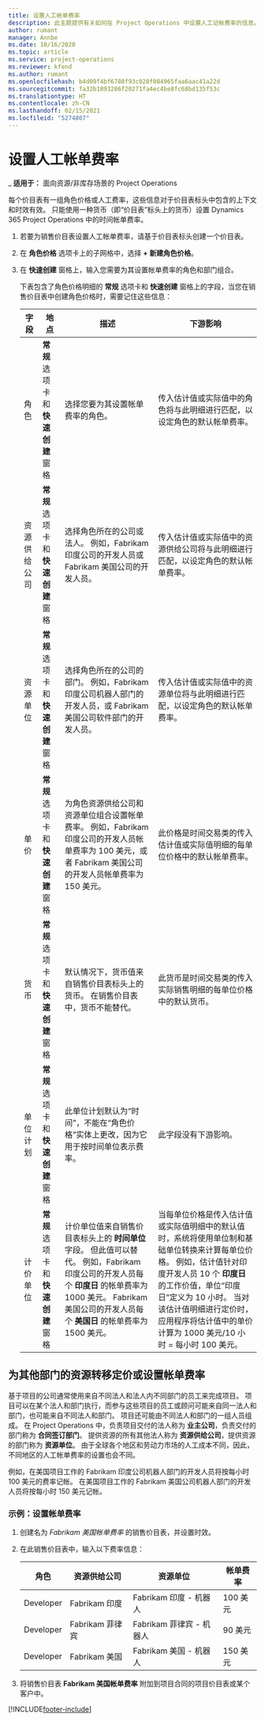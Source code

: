 ```yaml
---
title: 设置人工帐单费率
description: 此主题提供有关如何在 Project Operations 中设置人工记帐费率的信息。
author: rumant
manager: Annbe
ms.date: 10/16/2020
ms.topic: article
ms.service: project-operations
ms.reviewer: kfend
ms.author: rumant
ms.openlocfilehash: b4d09f4bf6788f93c028f084965faa6aac41a22d
ms.sourcegitcommit: fa32b1893286f20271fa4ec4be8fc68bd135f53c
ms.translationtype: HT
ms.contentlocale: zh-CN
ms.lasthandoff: 02/15/2021
ms.locfileid: "5274807"
---
```

# <a name="set-up-labor-bill-rates"></a>设置人工帐单费率

_ **适用于：** 面向资源/非库存场景的 Project Operations

每个价目表有一组角色价格或人工费率，这些信息对于价目表标头中包含的上下文和时效有效。 只能使用一种货币（即“价目表”标头上的货币）设置 Dynamics 365 Project Operations 中的时间帐单费率。

1. 若要为销售价目表设置人工帐单费率，请基于价目表标头创建一个价目表。 
2. 在 **角色价格** 选项卡上的子网格中，选择 **+ 新建角色价格**。 
3. 在 **快速创建** 窗格上，输入您需要为其设置帐单费率的角色和部门组合。

   下表包含了角色价格明细的 **常规** 选项卡和 **快速创建** 窗格上的字段，当您在销售价目表中创建角色价格时，需要记住这些信息：

    | 字段 | 地点 | 描述 | 下游影响 |
    | --- | --- | --- | --- |
    | 角色 | **常规** 选项卡和 **快速创建** 窗格 | 选择您要为其设置帐单费率的角色。 | 传入估计值或实际值中的角色将与此明细进行匹配，以设定角色的默认帐单费率。 |
    | 资源供给公司 | **常规** 选项卡和 **快速创建** 窗格 | 选择角色所在的公司或法人。 例如，Fabrikam 印度公司的开发人员或 Fabrikam 美国公司的开发人员。 | 传入估计值或实际值中的资源供给公司将与此明细进行匹配，以设定角色的默认帐单费率。 |
    | 资源单位 | **常规** 选项卡和 **快速创建** 窗格 | 选择角色所在的公司的部门。 例如，Fabrikam 印度公司机器人部门的开发人员，或 Fabrikam 美国公司软件部门的开发人员。 | 传入估计值或实际值中的资源单位将与此明细进行匹配，以设定角色的默认帐单费率。 |
    | 单价 | **常规** 选项卡和 **快速创建** 窗格 | 为角色资源供给公司和资源单位组合设置帐单费率。 例如，Fabrikam 印度公司的开发人员帐单费率为 100 美元，或者 Fabrikam 美国公司的开发人员帐单费率为 150 美元。 | 此价格是时间交易类的传入估计值或实际值明细的每单位价格中的默认帐单费率。 |
    | 货币 | **常规** 选项卡和 **快速创建** 窗格| 默认情况下，货币值来自销售价目表标头上的货币。 在销售价目表中，货币不能替代。 | 此货币是时间交易类的传入实际销售明细的每单位价格中的默认货币。 |
    | 单位计划 | **常规** 选项卡和 **快速创建** 窗格 | 此单位计划默认为“时间”，不能在“角色价格”实体上更改，因为它用于按时间单位表示费率。 | 此字段没有下游影响。 |
    | 计价单位 | **常规** 选项卡和 **快速创建** 窗格 | 计价单位值来自销售价目表标头上的 **时间单位** 字段。 但此值可以替代。 例如，Fabrikam 印度公司的开发人员每个 **印度日** 的帐单费率为 1000 美元。 Fabrikam 美国公司的开发人员每个 **美国日** 的帐单费率为 1500 美元。 | 当每单位价格是传入估计值或实际值明细中的默认值时，系统将使用单位制和基础单位转换来计算每单位价格。 例如，估计值针对印度开发人员 10 个 **印度日** 的工作价值，单位“印度日”定义为 10 小时。 当对该估计值明细进行定价时，应用程序将估计值中的单价计算为 1000 美元/10 小时 = 每小时 100 美元。 |

## <a name="transfer-pricing-or-set-up-bill-rates-for-resources-from-other-organizational-units-or-divisions"></a>为其他部门的资源转移定价或设置帐单费率 

基于项目的公司通常使用来自不同法人和法人内不同部门的员工来完成项目。 项目可以在某个法人和部门执行，而参与这些项目的员工或顾问可能来自同一法人和部门，也可能来自不同法人和部门。 项目还可能由不同法人和部门的一组人员组成。 在 Project Operations 中，负责项目交付的法人称为 **业主公司**，负责交付的部门称为 **合同签订部门**。 提供资源的所有其他法人称为 **资源供给公司**，提供资源的部门称为 **资源单位**。 由于全球各个地区和劳动力市场的人工成本不同，因此，不同地区的人工帐单费率的设置也会不同。

例如，在美国项目工作的 Fabrikam 印度公司机器人部门的开发人员将按每小时 100 美元的费率记帐。 在美国项目工作的 Fabrikam 美国公司机器人部门的开发人员将按每小时 150 美元记帐。 

### <a name="example-set-up-a-bill-rate"></a>示例：设置帐单费率 

1. 创建名为 *Fabrikam 美国帐单费率* 的销售价目表，并设置时效。
2. 在此销售价目表中，输入以下费率信息：

    | 角色 | 资源供给公司 | 资源单位 | 帐单费率 |
    | --- | --- | --- | --- |
    | Developer | Fabrikam 印度 | Fabrikam 印度 - 机器人 | 100 美元 |
    | Developer | Fabrikam 菲律宾 | Fabrikam 菲律宾 - 机器人 | 90 美元 |
    | Developer | Fabrikam 美国 | Fabrikam 美国 - 机器人 | 150 美元 |

3. 将销售价目表 **Fabrikam 美国帐单费率** 附加到项目合同的项目价目表或某个客户中。


[!INCLUDE[footer-include](../includes/footer-banner.md)]